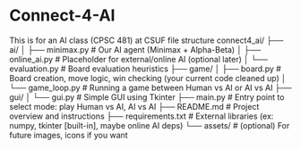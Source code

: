 # Connect-4-AI
This is for an AI class (CPSC 481) at CSUF 
file structure 
connect4_ai/
├── ai/
│   ├── minimax.py       # Our AI agent (Minimax + Alpha-Beta)
│   ├── online_ai.py     # Placeholder for external/online AI (optional later)
│   └── evaluation.py    # Board evaluation heuristics
├── game/
│   ├── board.py         # Board creation, move logic, win checking (your current code cleaned up)
│   └── game_loop.py     # Running a game between Human vs AI or AI vs AI
├── gui/
│   └── gui.py           # Simple GUI using Tkinter
├── main.py              # Entry point to select mode: play Human vs AI, AI vs AI
├── README.md            # Project overview and instructions
├── requirements.txt     # External libraries (ex: numpy, tkinter [built-in], maybe online AI deps)
└── assets/              # (optional) For future images, icons if you want
